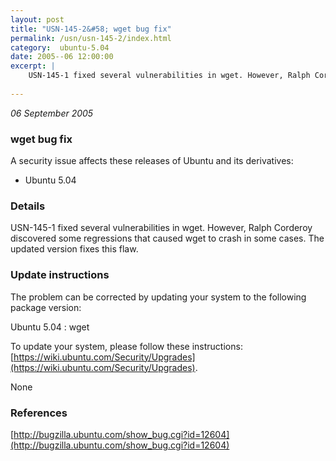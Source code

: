 ```yaml
---
layout: post
title: "USN-145-2&#58; wget bug fix"
permalink: /usn/usn-145-2/index.html
category:  ubuntu-5.04
date: 2005--06 12:00:00
excerpt: |
    USN-145-1 fixed several vulnerabilities in wget. However, Ralph Corderoy discovered some regressions that caused wget to crash in some cases. The updated version fixes this flaw.
    
--- 
```

 
 

*06 September 2005*

### wget bug fix

A security issue affects these releases of Ubuntu and its derivatives:

* Ubuntu 5.04

### Details

USN-145-1 fixed several vulnerabilities in wget. However, Ralph Corderoy discovered some regressions that caused wget to crash in some cases. The updated version fixes this flaw.

### Update instructions

The problem can be corrected by updating your system to the following package version:

Ubuntu 5.04
 : wget 

To update your system, please follow these instructions: [https://wiki.ubuntu.com/Security/Upgrades](https://wiki.ubuntu.com/Security/Upgrades).

None

### References

 
 [http://bugzilla.ubuntu.com/show_bug.cgi?id=12604](http://bugzilla.ubuntu.com/show_bug.cgi?id=12604)
 

